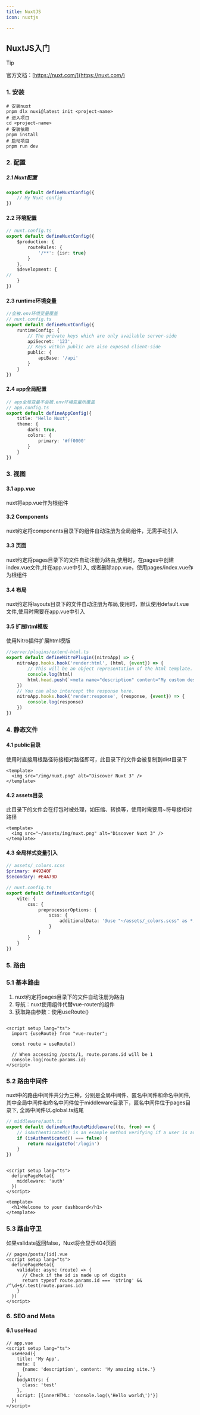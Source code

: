 ```yaml
---
title: NuxtJS
icon: nuxtjs

---
```


## NuxtJS入门

> [!tip]
> 官方文档：[https://nuxt.com/](https://nuxt.com/)

### 1. 安装

```shell
# 安装nuxt
pnpm dlx nuxi@latest init <project-name>
# 进入项目
cd <project-name>
# 安装依赖
pnpm install
# 启动项目
pnpm run dev
```

### 2. 配置

##### 2.1 Nuxt配置

```ts
export default defineNuxtConfig({
    // My Nuxt config
})
```

#### 2.2 环境配置

```ts
// nuxt.config.ts
export default defineNuxtConfig({
    $production: {
        routeRules: {
            '/**': {isr: true}
        }
    },
    $development: {
//
    }
})

```

#### 2.3 runtime环境变量

```ts
//会被.env环境变量覆盖
// nuxt.config.ts
export default defineNuxtConfig({
    runtimeConfig: {
        // The private keys which are only available server-side
        apiSecret: '123',
        // Keys within public are also exposed client-side
        public: {
            apiBase: '/api'
        }
    }
})
```

#### 2.4 app全局配置

```ts
// app全局变量不会被.env环境变量所覆盖
// app.config.ts
export default defineAppConfig({
    title: 'Hello Nuxt',
    theme: {
        dark: true,
        colors: {
            primary: '#ff0000'
        }
    }
})
```

### 3. 视图

#### 3.1 app.vue

nuxt将app.vue作为根组件

#### 3.2 Components

nuxt约定将components目录下的组件自动注册为全局组件，无需手动引入

#### 3.3 页面

nuxt约定将pages目录下的文件自动注册为路由,使用时，在pages中创建index.vue文件,并在app.vue中引入<NuxtPage/>,
或者删除app.vue，使用pages/index.vue作为根组件

#### 3.4 布局

nuxt约定将layouts目录下的文件自动注册为布局,使用时，默认使用default.vue文件,使用时需要在app.vue中引入<NuxtLayout/>

#### 3.5 扩展html模版

使用Nitro插件扩展html模版

```ts
//server/plugins/extend-html.ts
export default defineNitroPlugin((nitroApp) => {
    nitroApp.hooks.hook('render:html', (html, {event}) => {
        // This will be an object representation of the html template.
        console.log(html)
        html.head.push(`<meta name="description" content="My custom description" />`)
    })
    // You can also intercept the response here.
    nitroApp.hooks.hook('render:response', (response, {event}) => {
        console.log(response)
    })
})


```

### 4. 静态文件

#### 4.1 public目录

使用时直接用根路径符接相对路径即可，此目录下的文件会被复制到dist目录下

```app.vue
<template>
  <img src="/img/nuxt.png" alt="Discover Nuxt 3" />
</template>
```

#### 4.2 assets目录

此目录下的文件会在打包时被处理，如压缩、转换等，使用时需要用~符号接相对路径

```app.vue
<template>
  <img src="~/assets/img/nuxt.png" alt="Discover Nuxt 3" />
</template>
```

#### 4.3 全局样式变量引入

```sass
// assets/_colors.scss
$primary: #49240F
$secondary: #E4A79D
```

```ts
// nuxt.config.ts
export default defineNuxtConfig({
    vite: {
        css: {
            preprocessorOptions: {
                scss: {
                    additionalData: '@use "~/assets/_colors.scss" as *;'
                }
            }
        }
    }
})
```

### 5. 路由

### 5.1 基本路由

1. nuxt约定将pages目录下的文件自动注册为路由
2. 导航：nuxt使用<NuxtLink/>组件代替vue-router的<router-link/>组件
3. 获取路由参数：使用useRoute()

```vue

<script setup lang="ts">
  import {useRoute} from "vue-router";

  const route = useRoute()

  // When accessing /posts/1, route.params.id will be 1
  console.log(route.params.id)
</script>
```

### 5.2 路由中间件

nuxt中的路由中间件共分为三种，分别是全局中间件、匿名中间件和命名中间件,其中全局中间件和命名中间件位于middleware目录下，匿名中间件位于pages目录下,
全局中间件以.global.ts结尾

```ts
// middleware/auth.ts
export default defineNuxtRouteMiddleware((to, from) => {
    // isAuthenticated() is an example method verifying if a user is authenticated
    if (isAuthenticated() === false) {
        return navigateTo('/login')
    }
})
```

```vue

<script setup lang="ts">
  definePageMeta({
    middleware: 'auth'
  })
</script>

<template>
  <h1>Welcome to your dashboard</h1>
</template>
```

### 5.3 路由守卫

如果validate返回false，Nuxt将会显示404页面

```vue
// pages/posts/[id].vue
<script setup lang="ts">
  definePageMeta({
    validate: async (route) => {
      // Check if the id is made up of digits
      return typeof route.params.id === 'string' && /^\d+$/.test(route.params.id)
    }
  })
</script>
```

### 6. SEO and Meta

#### 6.1 useHead

```vue
// app.vue
<script setup lang="ts">
  useHead({
    title: 'My App',
    meta: [
      {name: 'description', content: 'My amazing site.'}
    ],
    bodyAttrs: {
      class: 'test'
    },
    script: [{innerHTML: 'console.log(\'Hello world\')'}]
  })
</script>
```













